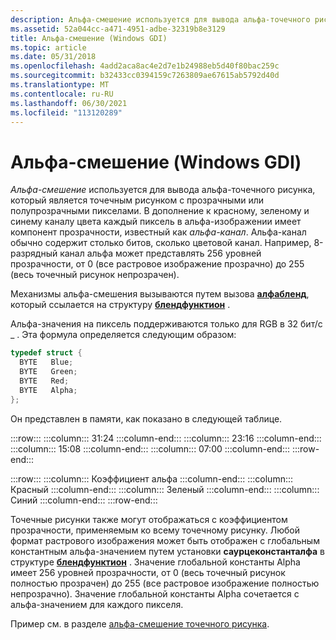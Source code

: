 ```yaml
---
description: Альфа-смешение используется для вывода альфа-точечного рисунка, который является точечным рисунком с прозрачными или полупрозрачными пикселами.
ms.assetid: 52a044cc-a471-4951-adbe-32319b8e3129
title: Альфа-смешение (Windows GDI)
ms.topic: article
ms.date: 05/31/2018
ms.openlocfilehash: 4add2aca8ac4e2d7e1b24988eb5d40f80bac259c
ms.sourcegitcommit: b32433cc0394159c7263809ae67615ab5792d40d
ms.translationtype: MT
ms.contentlocale: ru-RU
ms.lasthandoff: 06/30/2021
ms.locfileid: "113120289"
---
```

# <a name="alpha-blending-windows-gdi"></a>Альфа-смешение (Windows GDI)

*Альфа-смешение* используется для вывода альфа-точечного рисунка, который является точечным рисунком с прозрачными или полупрозрачными пикселами. В дополнение к красному, зеленому и синему каналу цвета каждый пиксель в альфа-изображении имеет компонент прозрачности, известный как *альфа-канал*. Альфа-канал обычно содержит столько битов, сколько цветовой канал. Например, 8-разрядный канал альфа может представлять 256 уровней прозрачности, от 0 (все растровое изображение прозрачно) до 255 (весь точечный рисунок непрозрачен).

Механизмы альфа-смешения вызываются путем вызова [**алфабленд**](/windows/desktop/api/WinGdi/nf-wingdi-alphablend), который ссылается на структуру [**блендфунктион**](/windows/desktop/api/Wingdi/ns-wingdi-blendfunction) .

Альфа-значения на пиксель поддерживаются только для RGB в 32 бит/с \_ . Эта формула определяется следующим образом:


```C++
typedef struct {
  BYTE   Blue;
  BYTE   Green;
  BYTE   Red;
  BYTE   Alpha;
};
```



Он представлен в памяти, как показано в следующей таблице.

:::row:::
    :::column:::
        31:24
    :::column-end:::
    :::column:::
        23:16
    :::column-end:::
    :::column:::
        15:08
    :::column-end:::
    :::column:::
        07:00
    :::column-end:::
:::row-end:::

:::row:::
    :::column:::
        Коэффициент альфа
    :::column-end:::
    :::column:::
        Красный
    :::column-end:::
    :::column:::
        Зеленый
    :::column-end:::
    :::column:::
        Синий
    :::column-end:::
:::row-end:::

Точечные рисунки также могут отображаться с коэффициентом прозрачности, применяемым ко всему точечному рисунку. Любой формат растрового изображения может быть отображен с глобальным константным альфа-значением путем установки **саурцеконстанталфа** в структуре [**блендфунктион**](/windows/desktop/api/Wingdi/ns-wingdi-blendfunction) . Значение глобальной константы Alpha имеет 256 уровней прозрачности, от 0 (весь точечный рисунок полностью прозрачен) до 255 (все растровое изображение полностью непрозрачно). Значение глобальной константы Alpha сочетается с альфа-значением для каждого пикселя.

Пример см. в разделе [альфа-смешение точечного рисунка](alpha-blending-a-bitmap.md).

 

 



